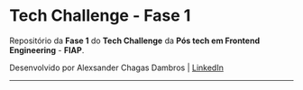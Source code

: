 # Tech Challenge - Fase 1

Repositório da **Fase 1** do **Tech Challenge** da **Pós tech em Frontend Engineering** - **FIAP**.

Desenvolvido por Alexsander Chagas Dambros | [LinkedIn](https://www.linkedin.com/in/alexsandercdambros/)

---

